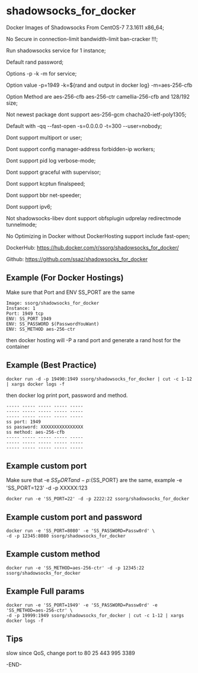 shadowsocks_for_docker
==========

Docker Images of Shadowsocks From CentOS-7 7.3.1611 x86_64;

No Secure in connection-limit bandwidth-limit ban-cracker !!!;

Run shadowsocks service for 1 instance;

Default rand password;

Options -p -k -m for service;

Option value -p=1949 -k=${rand and output in docker log} -m=aes-256-cfb

Option Method are aes-256-cfb aes-256-ctr camellia-256-cfb and 128/192 size;

Not newest package dont support aes-256-gcm chacha20-ietf-poly1305;

Default with -qq --fast-open -s=0.0.0.0 -t=300 --user=nobody;

Dont support multiport or user;

Dont support config manager-address forbidden-ip workers;

Dont support pid log verbose-mode;

Dont support graceful with supervisor;

Dont support kcptun finalspeed;

Dont support bbr net-speeder;

Dont support ipv6;

Not shadowsocks-libev dont support obfsplugin udprelay redirectmode tunnelmode;

No Optimizing in Docker without DockerHosting support include fast-open;

DockerHub: https://hub.docker.com/r/ssorg/shadowsocks_for_docker/

Github: https://github.com/ssaz/shadowsocks_for_docker

## Example (For Docker Hostings)

Make sure that Port and ENV SS_PORT are the same

```
Image: ssorg/shadowsocks_for_docker
Instance: 1
Port: 1949 tcp
ENV: SS_PORT 1949
ENV: SS_PASSWORD $(PasswordYouWant)
ENV: SS_METHOD aes-256-ctr
```

then docker hosting will -P a rand port and generate a rand host for the container

## Example (Best Practice)

```
docker run -d -p 19490:1949 ssorg/shadowsocks_for_docker | cut -c 1-12 | xargs docker logs -f
```

then docker log print port, password and method.
```
----- ----- ----- ----- -----
----- ----- ----- ----- -----
----- ----- ----- ----- -----
ss port: 1949
ss password: XXXXXXXXXXXXXXXX
ss method: aes-256-cfb
----- ----- ----- ----- -----
----- ----- ----- ----- -----
----- ----- ----- ----- -----
```

## Example custom port

Make sure that -e ${SS_PORT} and -p :${SS_PORT} are the same, 
example -e 'SS_PORT=123' -d -p XXXXX:123

```
docker run -e 'SS_PORT=22' -d -p 2222:22 ssorg/shadowsocks_for_docker
```

## Example custom port and password

```
docker run -e 'SS_PORT=8080' -e 'SS_PASSWORD=Passw0rd' \
-d -p 12345:8080 ssorg/shadowsocks_for_docker
```

## Example custom method

```
docker run -e 'SS_METHOD=aes-256-ctr' -d -p 12345:22 ssorg/shadowsocks_for_docker
```

## Example Full params

```
docker run -e 'SS_PORT=1949' -e 'SS_PASSWORD=Passw0rd' -e 'SS_METHOD=aes-256-ctr' \
-d -p 19999:1949 ssorg/shadowsocks_for_docker | cut -c 1-12 | xargs docker logs -f
```

## Tips

slow since QoS, change port to 80 25 443 995 3389

-END-

